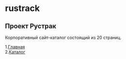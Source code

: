 # rustrack

## Проект Рустрак
Корпоративный сайт-каталог состоящий из 20 страниц.

1.<a traget="_blank" href="https://r4skolov.github.io/rustruck/index.html">Главная</a><br>
2.<a traget="_blank" href="https://r4skolov.github.io/rustruck/catalog.html">Каталог</a><br>



